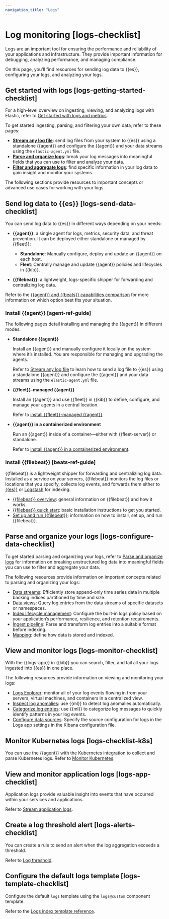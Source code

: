 ```yaml
---
navigation_title: "Logs"
---
```


# Log monitoring [logs-checklist]


Logs are an important tool for ensuring the performance and reliability of your applications and infrastructure. They provide important information for debugging, analyzing performance, and managing compliance.

On this page, you’ll find resources for sending log data to {{es}}, configuring your logs, and analyzing your logs.


## Get started with logs [logs-getting-started-checklist] 

For a high-level overview on ingesting, viewing, and analyzing logs with Elastic, refer to [Get started with logs and metrics](../../../solutions/observability/infra-and-hosts/get-started-with-system-metrics.md).

To get started ingesting, parsing, and filtering your own data, refer to these pages:

* **[Stream any log file](../../../solutions/observability/logs/stream-any-log-file.md)**: send log files from your system to {{es}} using a standalone {{agent}} and configure the {{agent}} and your data streams using the `elastic-agent.yml` file.
* **[Parse and organize logs](../../../solutions/observability/logs/parse-route-logs.md)**: break your log messages into meaningful fields that you can use to filter and analyze your data.
* **[Filter and aggregate logs](../../../solutions/observability/logs/filter-aggregate-logs.md)**: find specific information in your log data to gain insight and monitor your systems.

The following sections provide resources to important concepts or advanced use cases for working with your logs.


## Send log data to {{es}} [logs-send-data-checklist] 

You can send log data to {{es}} in different ways depending on your needs:

* **{{agent}}**: a single agent for logs, metrics, security data, and threat prevention. It can be deployed either standalone or managed by {{fleet}}:

    * **Standalone**: Manually configure, deploy and update an {{agent}} on each host.
    * **Fleet**: Centrally manage and update {{agent}} policies and lifecycles in {{kib}}.

* **{{filebeat}}**: a lightweight, logs-specific shipper for forwarding and centralizing log data.

Refer to the [{{agent}} and {{beats}} capabilities comparison](../../../manage-data/ingest/tools.md) for more information on which option best fits your situation.


### Install {{agent}} [agent-ref-guide] 

The following pages detail installing and managing the {{agent}} in different modes.

* **Standalone {{agent}}**

    Install an {{agent}} and manually configure it locally on the system where it’s installed. You are responsible for managing and upgrading the agents.

    Refer to [Stream any log file](../../../solutions/observability/logs/stream-any-log-file.md) to learn how to send a log file to {{es}} using a standalone {{agent}} and configure the {{agent}} and your data streams using the `elastic-agent.yml` file.

* **{{fleet}}-managed {{agent}}**

    Install an {{agent}} and use {{fleet}} in {{kib}} to define, configure, and manage your agents in a central location.

    Refer to [install {{fleet}}-managed {{agent}}](asciidocalypse://docs/docs-content/docs/reference/ingestion-tools/fleet/install-fleet-managed-elastic-agent.md).

* **{{agent}} in a containerized environment**

    Run an {{agent}} inside of a container—either with {{fleet-server}} or standalone.

    Refer to [install {{agent}} in a containerized environment](asciidocalypse://docs/docs-content/docs/reference/ingestion-tools/fleet/install-elastic-agents-in-containers.md).



### Install {{filebeat}} [beats-ref-guide] 

{{filebeat}} is a lightweight shipper for forwarding and centralizing log data. Installed as a service on your servers, {{filebeat}} monitors the log files or locations that you specify, collects log events, and forwards them either to [{{es}}](https://www.elastic.co/guide/en/elasticsearch/reference/current) or [Logstash](https://www.elastic.co/guide/en/logstash/current) for indexing.

* [{{filebeat}} overview](asciidocalypse://docs/beats/docs/reference/ingestion-tools/beats-filebeat/filebeat-overview.md): general information on {{filebeat}} and how it works.
* [{{filebeat}} quick start](asciidocalypse://docs/beats/docs/reference/ingestion-tools/beats-filebeat/filebeat-installation-configuration.md): basic installation instructions to get you started.
* [Set up and run {{filebeat}}](asciidocalypse://docs/beats/docs/reference/ingestion-tools/beats-filebeat/setting-up-running.md): information on how to install, set up, and run {{filebeat}}.


## Parse and organize your logs [logs-configure-data-checklist] 

To get started parsing and organizing your logs, refer to [Parse and organize logs](../../../solutions/observability/logs/parse-route-logs.md) for information on breaking unstructured log data into meaningful fields you can use to filter and aggregate your data.

The following resources provide information on important concepts related to parsing and organizing your logs:

* [Data streams](../../../manage-data/data-store/data-streams.md): Efficiently store append-only time series data in multiple backing indices partitioned by time and size.
* [Data views](../../../explore-analyze/find-and-organize/data-views.md): Query log entries from the data streams of specific datasets or namespaces.
* [Index lifecycle management](../../../manage-data/lifecycle/index-lifecycle-management/tutorial-customize-built-in-policies.md): Configure the built-in logs policy based on your application’s performance, resilience, and retention requirements.
* [Ingest pipeline](../../../manage-data/ingest/transform-enrich/ingest-pipelines.md): Parse and transform log entries into a suitable format before indexing.
* [Mapping](../../../manage-data/data-store/mapping.md): define how data is stored and indexed.


## View and monitor logs [logs-monitor-checklist] 

With the {{logs-app}} in {{kib}} you can search, filter, and tail all your logs ingested into {{es}} in one place.

The following resources provide information on viewing and monitoring your logs:

* [Logs Explorer](../../../solutions/observability/logs/logs-explorer.md): monitor all of your log events flowing in from your servers, virtual machines, and containers in a centralized view.
* [Inspect log anomalies](../../../solutions/observability/logs/inspect-log-anomalies.md): use {{ml}} to detect log anomalies automatically.
* [Categorize log entries](../../../solutions/observability/logs/categorize-log-entries.md): use {{ml}} to categorize log messages to quickly identify patterns in your log events.
* [Configure data sources](../../../solutions/observability/logs/configure-data-sources.md): Specify the source configuration for logs in the Logs app settings in the Kibana configuration file.


## Monitor Kubernetes logs [logs-checklist-k8s] 

You can use the {{agent}} with the Kubernetes integration to collect and parse Kubernetes logs. Refer to [Monitor Kubernetes](../../../solutions/observability/infra-and-hosts/tutorial-observe-kubernetes-deployments.md).


## View and monitor application logs [logs-app-checklist] 

Application logs provide valuable insight into events that have occurred within your services and applications.

Refer to [Stream application logs](../../../solutions/observability/logs/stream-application-logs.md).


## Create a log threshold alert [logs-alerts-checklist] 

You can create a rule to send an alert when the log aggregation exceeds a threshold.

Refer to [Log threshold](../../../solutions/observability/incident-management/create-log-threshold-rule.md).


## Configure the default logs template [logs-template-checklist] 

Configure the default `logs` template using the `logs@custom` component template.

Refer to the [Logs index template reference](../../../solutions/observability/unknown-bucket/logs-index-template-reference.md).









